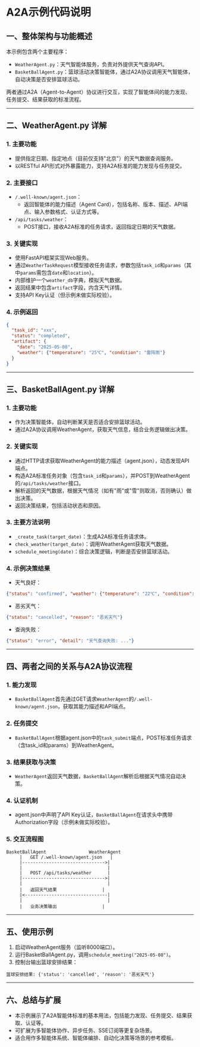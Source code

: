 # A2A示例代码说明

## 一、整体架构与功能概述

本示例包含两个主要程序：
- `WeatherAgent.py`：天气智能体服务，负责对外提供天气查询API。
- `BasketBallAgent.py`：篮球活动决策智能体，通过A2A协议调用天气智能体，自动决策是否安排篮球活动。

两者通过A2A（Agent-to-Agent）协议进行交互，实现了智能体间的能力发现、任务提交、结果获取的标准流程。

---

## 二、WeatherAgent.py 详解

### 1. 主要功能
- 提供指定日期、指定地点（目前仅支持"北京"）的天气数据查询服务。
- 以RESTful API形式对外暴露能力，支持A2A标准的能力发现与任务提交。

### 2. 主要接口
- `/.well-known/agent.json`：
  - 返回智能体的能力描述（Agent Card），包括名称、版本、描述、API端点、输入参数格式、认证方式等。
- `/api/tasks/weather`：
  - POST接口，接收A2A标准的任务请求，返回指定日期的天气数据。

### 3. 关键实现
- 使用FastAPI框架实现Web服务。
- 通过`WeatherTaskRequest`模型接收任务请求，参数包括`task_id`和`params`（其中`params`需包含`date`和`location`）。
- 内部维护一个`weather_db`字典，模拟天气数据。
- 返回结果中包含`artifact`字段，内含天气详情。
- 支持API Key认证（但示例未做实际校验）。

### 4. 示例返回
```json
{
  "task_id": "xxx",
  "status": "completed",
  "artifact": {
    "date": "2025-05-08",
    "weather": {"temperature": "25℃", "condition": "雷阵雨"}
  }
}
```

---

## 三、BasketBallAgent.py 详解

### 1. 主要功能
- 作为决策智能体，自动判断某天是否适合安排篮球活动。
- 通过A2A协议调用WeatherAgent，获取天气信息，结合业务逻辑做出决策。

### 2. 关键实现
- 通过HTTP请求获取WeatherAgent的能力描述（agent.json），动态发现API端点。
- 构造A2A标准任务对象（包含`task_id`和`params`），并POST到WeatherAgent的`/api/tasks/weather`接口。
- 解析返回的天气数据，根据天气情况（如有"雨"或"雪"则取消，否则确认）做出决策。
- 返回决策结果，包括活动状态和原因。

### 3. 主要方法说明
- `_create_task(target_date)`：生成A2A标准任务请求体。
- `check_weather(target_date)`：调用WeatherAgent获取天气数据。
- `schedule_meeting(date)`：综合决策逻辑，判断是否安排篮球活动。

### 4. 示例决策结果
- 天气良好：
```json
{"status": "confirmed", "weather": {"temperature": "22℃", "condition": "多云转晴"}}
```
- 恶劣天气：
```json
{"status": "cancelled", "reason": "恶劣天气"}
```
- 查询失败：
```json
{"status": "error", "detail": "天气查询失败: ..."}
```

---

## 四、两者之间的关系与A2A协议流程

### 1. 能力发现
- `BasketBallAgent`首先通过GET请求`WeatherAgent`的`/.well-known/agent.json`，获取其能力描述和API端点。

### 2. 任务提交
- `BasketBallAgent`根据agent.json中的`task_submit`端点，POST标准任务请求（含task_id和params）到WeatherAgent。

### 3. 结果获取与决策
- `WeatherAgent`返回天气数据，`BasketBallAgent`解析后根据天气情况自动决策。

### 4. 认证机制
- agent.json中声明了API Key认证，`BasketBallAgent`在请求头中携带Authorization字段（示例未做实际校验）。

### 5. 交互流程图
```
BasketBallAgent                WeatherAgent
     |   GET /.well-known/agent.json   |
     |------------------------------->|
     |                                |
     |   POST /api/tasks/weather      |
     |------------------------------->|
     |                                |
     |   返回天气结果                 |
     |<-------------------------------|
     |                                |
     |   业务决策输出                 |
```

---

## 五、使用示例

1. 启动WeatherAgent服务（监听8000端口）。
2. 运行BasketBallAgent.py，调用`schedule_meeting("2025-05-08")`。
3. 控制台输出篮球安排结果：
```
篮球安排结果: {'status': 'cancelled', 'reason': '恶劣天气'}
```

---

## 六、总结与扩展

- 本示例展示了A2A智能体标准的基本用法，包括能力发现、任务提交、结果获取、认证等。
- 可扩展为多智能体协作、异步任务、SSE订阅等更复杂场景。
- 适合用作多智能体系统、智能体编排、自动化决策等场景的参考模板。 